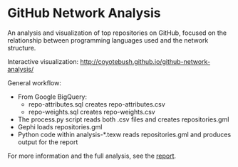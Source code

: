 GitHub Network Analysis
===

An analysis and visualization of top repositories on GitHub, focused on the
relationship between programming languages used and the network structure.

Interactive visualization: <http://coyotebush.github.io/github-network-analysis/>

General workflow:

 * From Google BigQuery:
    * repo-attributes.sql creates repo-attributes.csv
    * repo-weights.sql creates repo-weights.csv
 * The process.py script reads both .csv files and creates repositories.gml
 * Gephi loads repositories.gml
 * Python code within analysis-\*.texw reads repositories.gml and produces output for the report

For more information and the full analysis, see the [report](github.pdf).

